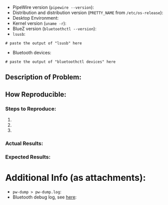 <!-- If you are filing this issue with a regular release please try master as it might already be fixed. -->

<!-- If you can, test also with Pulseaudio and list `pulseaudio --version`. -->

- PipeWire version (`pipewire --version`):
- Distribution and distribution version (`PRETTY_NAME` from `/etc/os-release`):
- Desktop Environment:
- Kernel version (`uname -r`):
- BlueZ version (`bluetoothctl --version`):
- `lsusb`:
```
# paste the output of "lsusb" here
```
- Bluetooth devices:

```
# paste the output of "bluetoothctl devices" here
```

## Description of Problem:


## How Reproducible:


### Steps to Reproduce:


 1.
 2.
 3.


### Actual Results:


### Expected Results:


# Additional Info (as attachments):

 - `pw-dump > pw-dump.log`:
 - Bluetooth debug log, see [here](https://gitlab.freedesktop.org/pipewire/pipewire/-/wikis/Troubleshooting#bluetooth):
